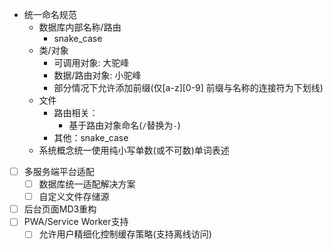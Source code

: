 - 统一命名规范
    - 数据库内部名称/路由
        - snake_case
    - 类/对象
        - 可调用对象: 大驼峰
        - 数据/路由对象: 小驼峰
        - 部分情况下允许添加前缀(仅[a-z][0-9] 前缀与名称的连接符为下划线)
    - 文件
        - 路由相关：
            - 基于路由对象命名(`/`替换为`-`)
        - 其他：snake_case
    - 系统概念统一使用纯小写单数(或不可数)单词表述
- [ ] 多服务端平台适配
    - [ ] 数据库统一适配解决方案
    - [ ] 自定义文件存储源
- [ ] 后台页面MD3重构
- [ ] PWA/Service Worker支持
    - [ ] 允许用户精细化控制缓存策略(支持离线访问)